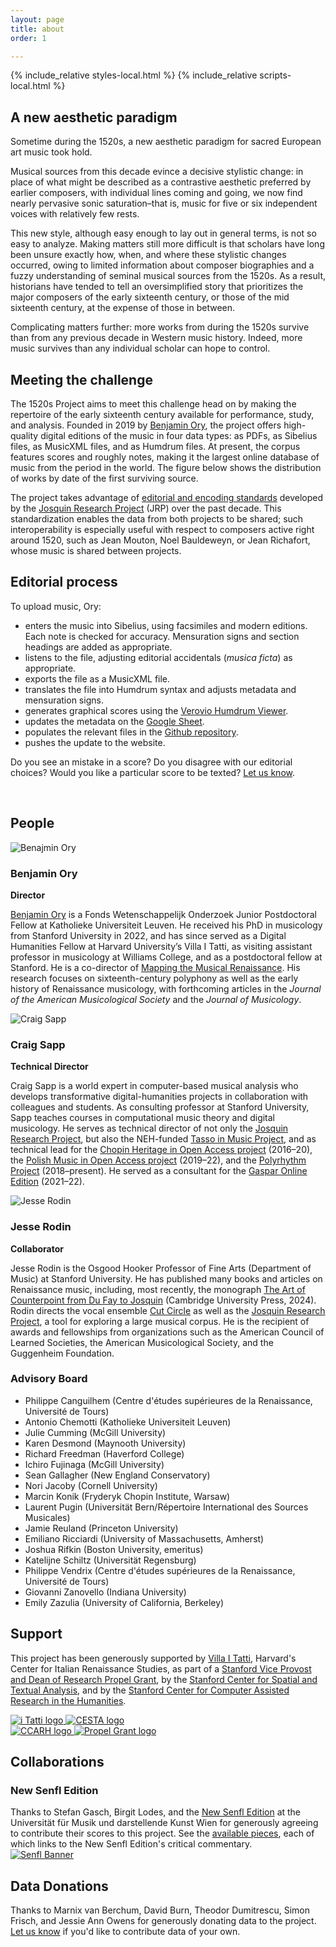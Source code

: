 ```yaml
---
layout: page
title: about
order: 1

---
```


<script async src="https://www.googletagmanager.com/gtag/js?id=G-38882FHV3H"></script>
<script>
  window.dataLayer = window.dataLayer || [];
  function gtag(){dataLayer.push(arguments);}
  gtag('js', new Date());

  gtag('config', 'G-38882FHV3H');
</script>

<script src="https://cdn.jsdelivr.net/npm/vega@5.25.0"></script>
<script src="https://cdn.jsdelivr.net/npm/vega-lite@5.15.1"></script>
<script src="https://cdn.jsdelivr.net/npm/vega-embed@6.22.2"></script>

{% include_relative styles-local.html %}
{% include_relative scripts-local.html %}

<h2>A new aesthetic paradigm</h2>

<p>Sometime during the 1520s, a new aesthetic paradigm for sacred European art music took hold.</p>

<p>Musical sources from this decade evince a decisive stylistic change: in place of what might be described as a contrastive aesthetic preferred by earlier composers, with individual lines coming and going, we now find nearly pervasive sonic saturation–that is, music for five or six independent voices with relatively few rests.</p>

<p>This new style, although easy enough to lay out in general terms, is not so easy to analyze. Making matters still more difficult is that scholars have long been unsure exactly how, when, and where these stylistic changes occurred, owing to limited information about composer biographies and a fuzzy understanding of seminal musical sources from the 1520s. As a result, historians have tended to tell an oversimplified story that prioritizes the major composers of the early sixteenth century, or those of the mid sixteenth century, at the expense of those in between.</p> 

<p>Complicating matters further: more works from during the 1520s survive than from any previous decade in Western music history. Indeed, more music survives than any individual scholar can hope to control.</p>

<h2>Meeting the challenge</h2>

<p>The 1520s Project aims to meet this challenge head on by making the repertoire of the early sixteenth century available for performance, study, and analysis. Founded in 2019 by <a href="https://benjaminory.com" target="_blank">Benjamin Ory</a>, the project offers high-quality digital editions of the music in four data types: as PDFs, as Sibelius files, as MusicXML files, and as Humdrum files. At present, the corpus features <span id="work-count"></span> scores and roughly <span id="note-count"></span> notes, making it the largest online database of music from the period in the world. The figure below shows the distribution of works by date of the first surviving source.</p>

<div id="years-plot"></div>

<p>The project takes advantage of <a href="/documentation" target="_blank">editorial and encoding standards</a> developed by the <a href="https://josquin.stanford.edu" target="_blank">Josquin Research Project</a> (JRP) over the past decade. This standardization enables the data from both projects to be shared; such interoperability is especially useful with respect to composers active right around 1520, such as Jean Mouton, Noel Bauldeweyn, or Jean Richafort, whose music is shared between projects.</p>

<h2>Editorial process</h2>

<p class="tight">To upload music, Ory:</p>
  <ul class="tight-list">
    <li>enters the music into Sibelius, using facsimiles and modern editions. Each note is checked for accuracy. Mensuration signs and section headings are added as appropriate.</li>
    <li>listens to the file, adjusting editorial accidentals (<em>musica ficta</em>) as appropriate.</li>
    <li>exports the file as a MusicXML file.</li>
    <li>translates the file into Humdrum syntax and adjusts metadata and mensuration signs.</li>
    <li>generates graphical scores using the <a href="https://verovio.humdrum.org" target="_blank">Verovio Humdrum Viewer</a>.</li>
    <li>updates the metadata on the <a href="https://docs.google.com/spreadsheets/d/1rVevNfKXd0g4NWOZdm2dG9sbQgOh5nOr_5G_2nizAgY/edit?usp=sharing" target="_blank">Google Sheet</a>.</li>
    <li>populates the relevant files in the <a href="https://github.com/benory/1520s-project" target="_blank">Github repository</a>.</li>
    <li>pushes the update to the website.</li>
  </ul>

<p>Do you see an mistake in a score? Do you disagree with our editorial choices? Would you like a particular score to be texted? <a href="mailto:The1520sProject@gmail.com">Let us know</a>.</p><br>

<h2>People</h2>

<div class="team-container">
    <div class="team-member">
        <img src="/images/headshots/Ory.jpg" alt="Benajmin Ory">
        <div class="bio">
            <h3>Benjamin Ory</h3>
            <p><strong>Director</strong></p>
            <p><a href="https://benjaminory.com" target="_blank">Benjamin Ory</a> is a Fonds Wetenschappelijk Onderzoek Junior Postdoctoral Fellow at Katholieke Universiteit Leuven. He received his PhD in musicology from Stanford University in 2022, and has since served as a Digital Humanities Fellow at Harvard University’s Villa I Tatti, as visiting assistant professor in musicology at Williams College, and as a postdoctoral fellow at Stanford. He is a co-director of <a href="https://renaissancemapping.org" target="_blank">Mapping the Musical Renaissance</a>. His research focuses on sixteenth-century polyphony as well as the early history of Renaissance musicology, with forthcoming articles in the <i>Journal of the American Musicological Society</i> and the <i>Journal of Musicology</i>.</p>
        </div>
    </div>
    <div class="team-member">
        <img src="/images/headshots/Sapp.jpg" alt="Craig Sapp">
        <div class="bio">
            <h3>Craig Sapp</h3>
            <p><b>Technical Director</b></p>
            <p>Craig Sapp is a world expert in computer-based musical analysis who develops transformative digital-humanities projects in collaboration with colleagues and students. As consulting professor at Stanford University, Sapp teaches courses in computational music theory and digital musicology. He serves as technical director of not only the <a href="https://josquin.stanford.edu" target="_blank">Josquin Research Project</a>, but also the NEH-funded <a href="https://www.tassomusic.org/" target="_blank">Tasso in Music Project</a>, and as technical lead for the <a href="https://chopin.musicsources.pl/en/" target="_blank">Chopin Heritage in Open Access project</a> (2016–20), the <a href="https://polish.musicsources.pl/pl" target="_blank">Polish Music in Open Access project</a> (2019–22), and the <a href="https://polyrhythm.humdrum.org" target="_blank">Polyrhythm Project</a> (2018–present). He served as a consultant for the <a href="https://gaspar-van-weerbeke.eu" target="_blank">Gaspar Online Edition</a> (2021–22).</p>
        </div>
    </div>
    <div class="team-member">
        <img src="/images/headshots/Rodin.jpg" alt="Jesse Rodin">
        <div class="bio">
            <h3>Jesse Rodin</h3>
            <p><b>Collaborator</b></p>
            <p>Jesse Rodin is the Osgood Hooker Professor of Fine Arts (Department of Music) at Stanford University. He has published many books and articles on Renaissance music, including, most recently, the monograph <a href="https://www.cambridge.org/us/universitypress/subjects/music/medieval-and-renaissance-music/art-counterpoint-du-fay-josquin" target="_blank">The Art of Counterpoint from Du Fay to Josquin</a> (Cambridge University Press, 2024). Rodin directs the vocal ensemble <a href="https://cutcircle.org/" target="_blank">Cut Circle</a> as well as the <a href="https://josquin.stanford.edu/" target="_blank">Josquin Research Project</a>, a tool for exploring a large musical corpus. He is the recipient of awards and fellowships from organizations such as the American Council of Learned Societies, the American Musicological Society, and the Guggenheim Foundation.</p>
        </div>
    </div>
</div>

<h3>Advisory Board</h3>
<ul id="advisory-list">
  <li>Philippe Canguilhem (Centre d'études supérieures de la Renaissance, Université de Tours)</li>
  <li>Antonio Chemotti (Katholieke Universiteit Leuven)</li>
  <li>Julie Cumming (McGill University)</li>
  <li>Karen Desmond (Maynooth University)</li>
  <li>Richard Freedman (Haverford College)</li>
  <li>Ichiro Fujinaga (McGill University)</li>
  <li>Sean Gallagher (New England Conservatory)</li>
  <li>Nori Jacoby (Cornell University)</li>
  <li>Marcin Konik (Fryderyk Chopin Institute, Warsaw)</li>
  <li>Laurent Pugin (Universität Bern/Répertoire International des Sources Musicales)</li>
  <li>Jamie Reuland (Princeton University)</li>
  <li>Emiliano Ricciardi (University of Massachusetts, Amherst)</li>
  <li>Joshua Rifkin (Boston University, emeritus)</li>
  <li>Katelijne Schiltz (Universität Regensburg)</li>
  <li>Philippe Vendrix (Centre d'études supérieures de la Renaissance, Université de Tours)</li>
  <li>Giovanni Zanovello (Indiana University)</li>
  <li>Emily Zazulia (University of California, Berkeley)</li>
</ul>

<h2>Support</h2>

<div class="support-section">
  <p>
    This project has been generously supported by <a href="https://itatti.harvard.edu/" target="_blank">Villa I Tatti</a>, Harvard's Center for Italian Renaissance Studies, as part of a <a href="https://propelgrants.stanford.edu" target="_blank">Stanford Vice Provost and Dean of Research Propel Grant</a>, by the <a href="https://cesta.stanford.edu" target="_blank"> Stanford Center for Spatial and Textual Analysis</a>, and by the <a href="http://www.ccarh.org" target="_blank">Stanford Center for Computer Assisted Research in the Humanities</a>.
  </p>

  <div class="support-logos-top">
    <a href="https://itatti.harvard.edu/" target="_blank">
      <img src="ITatti_logo.png" alt="i Tatti logo" class="support-logo">
    </a>
    <a href="https://cesta.stanford.edu/" target="_blank">
      <img src="CESTA_logo.png" alt="CESTA logo" class="support-logo">
    </a>
  </div>
  <div class="support-logos-bottom">
    <a href="http://www.ccarh.org/" target="_blank">
      <img src="CCARH_logo.png" alt="CCARH logo" class="support-logo">
    </a>
    <a href="https://propelgrants.stanford.edu" target="_blank">
      <img src="Propel_logo.png" alt="Propel Grant logo" class="support-logo">
    </a>
  </div>
</div>

<h2>Collaborations</h2>

<div id="paragraph"><h3>New Senfl Edition</h3>
  <div id="paragraph"> Thanks to Stefan Gasch, Birgit Lodes, and the <a href="https://senflonline-eng.com/new-senfl-edition/" target="_blank">New Senfl Edition</a> at the Universität für Musik und darstellende Kunst Wien for generously agreeing to contribute their scores to this project. See the <a href="https://1520s-project.org/browse/?q=senfl" target="_blank">available pieces</a>, each of which links to the New Senfl Edition's critical commentary.</div>
  <a href="https://senflonline-eng.com/new-senfl-edition/"><img src="/images/Senfl_banner.png" alt="Senfl Banner"></a>
</div>

<h2>Data Donations</h2>

<div id="paragraph"> Thanks to Marnix van Berchum, David Burn, Theodor Dumitrescu, Simon Frisch, and Jessie Ann Owens for generously donating data to the project. <a href="mailto:The1520sProject@gmail.com">Let us know</a> if you'd like to contribute data of your own.</div>